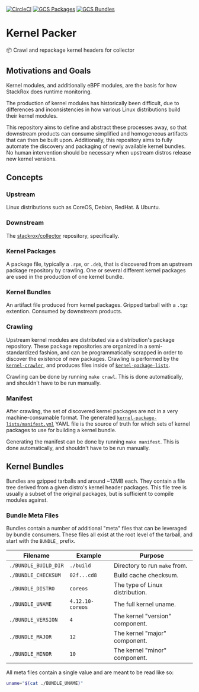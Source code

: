 [![CircleCI][circleci-badge]][circleci-link]
[![GCS Packages][gcs-packages-badge]][gcs-packages-link]
[![GCS Bundles][gcs-bundles-badge]][gcs-bundles-link]

# Kernel Packer

📦 Crawl and repackage kernel headers for collector

## Motivations and Goals

Kernel modules, and additionally eBPF modules, are the basis for how StackRox does runtime monitoring.

The production of kernel modules has historically been difficult, due to differences and inconsistencies in how various Linux distributions build their kernel modules.

This repository aims to define and abstract these processes away, so that downstream products can consume simplified and homogeneous artifacts that can then be built upon. Additionally, this repository aims to fully automate the discovery and packaging of newly available kernel bundles. No human intervention should be necessary when upstream distros release new kernel versions.

## Concepts

### Upstream

Linux distributions such as CoreOS, Debian, RedHat. & Ubuntu.

### Downstream

The [stackrox/collector](https://github.com/stackrox/collector) repository, specifically.

### Kernel Packages

A package file, typically a `.rpm`, or `.deb`, that is discovered from an upstream package repository by crawling. One or several different kernel packages are used in the production of one kernel bundle.

### Kernel Bundles

An artifact file produced from kernel packages. Gripped tarball with a `.tgz` extention. Consumed by downstream products.

### Crawling

Upstream kernel modules are distributed via a distribution's package repository. These package repositories are organized in a semi-standardized fashion, and can be programmatically scrapped in order to discover the existence of new packages. Crawling is performed by the [`kernel-crawler`](https://github.com/stackrox/kernel-packer/tree/master/kernel-crawler), and produces files inside of [`kernel-package-lists`](https://github.com/stackrox/kernel-packer/tree/master/kernel-package-lists).

Crawling can be done by running `make crawl`. This is done automatically, and shouldn't have to be run manually.

### Manifest

After crawling, the set of discovered kernel packages are not in a very machine-consumable format. The generated [`kernel-package-lists/manifest.yml`](https://github.com/stackrox/kernel-packer/blob/master/kernel-package-lists/manifest.yml) YAML file is the source of truth for which sets of kernel packages to use for building a kernel bundle.

Generating the manifest can be done by running `make manifest`. This is done automatically, and shouldn't have to be run manually.

## Kernel Bundles

Bundles are gzipped tarballs and around ~12MB each. They contain a file tree derived from a given distro's kernel header packages. This file tree is usually a subset of the original packages, but is sufficient to compile modules against.

### Bundle Meta Files

Bundles contain a number of additional "meta" files that can be leveraged by bundle consumers. These files all exist at the root level of the tarball, and start with the `BUNDLE_` prefix.

| Filename             | Example          | Purpose                         |
| -------------------- | ---------------- | ------------------------------- |
| `./BUNDLE_BUILD_DIR` | `./build`        | Directory to run `make` from.   |
| `./BUNDLE_CHECKSUM`  | `02f...cd8`      | Build cache checksum.           |
| `./BUNDLE_DISTRO`    | `coreos`         | The type of Linux distribution. |
| `./BUNDLE_UNAME`     | `4.12.10-coreos` | The full kernel uname.          |
| `./BUNDLE_VERSION`   | `4`              | The kernel "version" component. |
| `./BUNDLE_MAJOR`     | `12`             | The kernel "major" component.   |
| `./BUNDLE_MINOR`     | `10`             | The kernel "minor" component.   |

All meta files contain a single value and are meant to be read like so:

```bash
uname="$(cat ./BUNDLE_UNAME)"
```

[circleci-badge]:      https://circleci.com/gh/stackrox/kernel-packer.svg?&style=shield&circle-token=f65a92f3c16297b0433428aa9284803d1b649e72
[circleci-link]:       https://circleci.com/gh/stackrox/kernel-packer/tree/master
[gcs-bundles-badge]:   https://img.shields.io/badge/gcs-kernel%20bundles-blue.svg?style=flat&logo=google
[gcs-bundles-link]:    https://console.cloud.google.com/storage/browser/stackrox-kernel-bundles?project=stackrox-collector
[gcs-packages-badge]:  https://img.shields.io/badge/gcs-kernel%20packages-blue.svg?style=flat&logo=google
[gcs-packages-link]:   https://console.cloud.google.com/storage/browser/stackrox-kernel-packages?project=stackrox-collector
